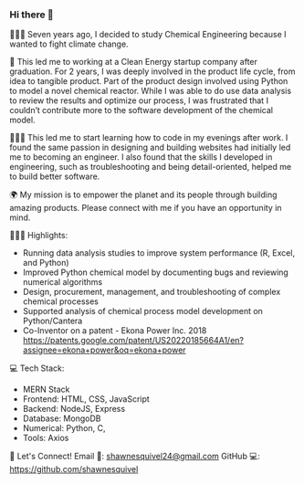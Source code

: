 ### Hi there 👋

👨🏽‍🔬 Seven years ago, I decided to study Chemical Engineering because I wanted to fight climate change.

🌱 This led me to working at a Clean Energy startup company after graduation. For 2 years, I was deeply involved in the product life cycle, from idea to tangible product. Part of the product design involved using Python to model a novel chemical reactor. While I was able to do use data analysis to review the results and optimize our process, I was frustrated that I couldn’t contribute more to the software development of the chemical model.

👨🏽‍💻 This led me to start learning how to code in my evenings after work. I found the same passion in designing and building websites had initially led me to becoming an engineer. I also found that the skills I developed in engineering, such as troubleshooting and being detail-oriented, helped me to build better software. 

🌍 My mission is to empower the planet and its people through building amazing products. Please connect with me if you have an opportunity in mind.

👨🏽‍💻 Highlights:
- Running data analysis studies to improve system performance (R, Excel, and Python)
- Improved Python chemical model by documenting bugs and reviewing numerical algorithms 
- Design, procurement, management, and troubleshooting of complex chemical processes
- Supported analysis of chemical process model development on Python/Cantera
- Co-Inventor on a patent - Ekona Power Inc. 2018  https://patents.google.com/patent/US20220185664A1/en?assignee=ekona+power&oq=ekona+power

💻 Tech Stack:
- MERN Stack 
- Frontend: HTML, CSS, JavaScript
- Backend: NodeJS, Express
- Database: MongoDB
- Numerical: Python, C, 
- Tools: Axios

📍 Let's Connect!
Email 📧: shawnesquivel24@gmail.com
GitHub 💻: https://github.com/shawnesquivel
